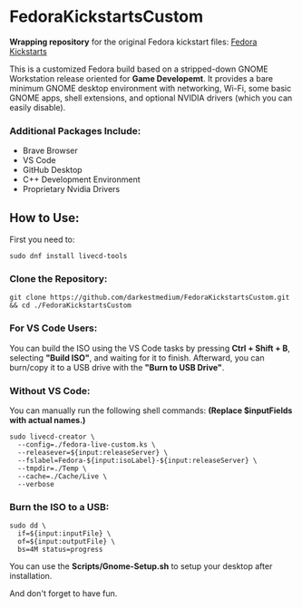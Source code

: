 # FedoraKickstartsCustom


**Wrapping repository** for the original Fedora kickstart files: [Fedora Kickstarts](https://pagure.io/fedora-kickstarts)

This is a customized Fedora build based on a stripped-down GNOME Workstation release oriented for **Game Developemt**. It provides a bare minimum GNOME desktop environment with networking, Wi-Fi, some basic GNOME apps, shell extensions, and optional NVIDIA drivers (which you can easily disable).


### Additional Packages Include:
- Brave Browser
- VS Code
- GitHub Desktop
- C++ Development Environment
- Proprietary Nvidia Drivers 


## How to Use:
First you need to:

```
sudo dnf install livecd-tools
```


### Clone the Repository:

```
git clone https://github.com/darkestmedium/FedoraKickstartsCustom.git && cd ./FedoraKickstartsCustom
```


### For VS Code Users:
You can build the ISO using the VS Code tasks by pressing **Ctrl + Shift + B**, selecting **"Build ISO"**, and waiting for it to finish. Afterward, you can burn/copy it to a USB drive with the **"Burn to USB Drive"**.


### Without VS Code:
You can manually run the following shell commands: **(Replace $inputFields with actual names.)**

```
sudo livecd-creator \
  --config=./fedora-live-custom.ks \
  --releasever=${input:releaseServer} \
  --fslabel=Fedora-${input:isoLabel}-${input:releaseServer} \
  --tmpdir=./Temp \
  --cache=./Cache/Live \
  --verbose
```


### Burn the ISO to a USB:

```
sudo dd \
  if=${input:inputFile} \
  of=${input:outputFile} \
  bs=4M status=progress
```

You can use the **Scripts/Gnome-Setup.sh** to setup your desktop after installation.

And don't forget to have fun.